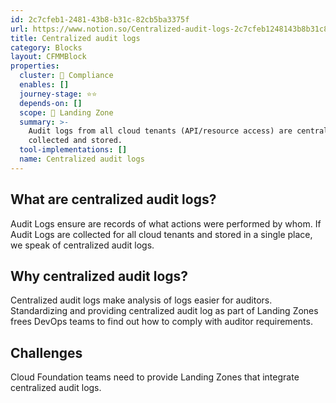 ```yaml
---
id: 2c7cfeb1-2481-43b8-b31c-82cb5ba3375f
url: https://www.notion.so/Centralized-audit-logs-2c7cfeb1248143b8b31c82cb5ba3375f
title: Centralized audit logs
category: Blocks
layout: CFMMBlock
properties:
  cluster: 🔖 Compliance
  enables: []
  journey-stage: ⭐️⭐️
  depends-on: []
  scope: 🛬 Landing Zone
  summary: >-
    Audit logs from all cloud tenants (API/resource access) are centrally
    collected and stored.
  tool-implementations: []
  name: Centralized audit logs
---
```


## What are centralized audit logs?

Audit Logs ensure are records of what actions were performed by whom. If Audit Logs are collected for all cloud tenants and stored in a single place, we speak of centralized audit logs.

## Why centralized audit logs?

Centralized audit logs make analysis of logs easier for auditors. Standardizing and providing centralized audit log as part of Landing Zones frees DevOps teams to find out how to comply with auditor requirements.

## Challenges

Cloud Foundation teams need to provide Landing Zones that integrate centralized audit logs.

